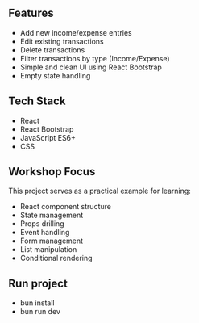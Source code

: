 ## Features

- Add new income/expense entries
- Edit existing transactions
- Delete transactions
- Filter transactions by type (Income/Expense)
- Simple and clean UI using React Bootstrap
- Empty state handling

## Tech Stack

- React
- React Bootstrap
- JavaScript ES6+
- CSS

## Workshop Focus

This project serves as a practical example for learning:
- React component structure
- State management
- Props drilling
- Event handling
- Form management
- List manipulation
- Conditional rendering

## Run project

- bun install
- bun run dev